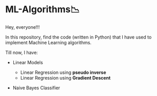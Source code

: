 # ML-Algorithms📉 

Hey, everyone!!!

In this repository, find the code (written in Python) that I have used to implement Machine Learning algorithms. 

Till now, I have:

* Linear Models 
   * Linear Regression using **pseudo inverse**
   * Linear Regression using **Gradient Descent**

* Naive Bayes Classifier
